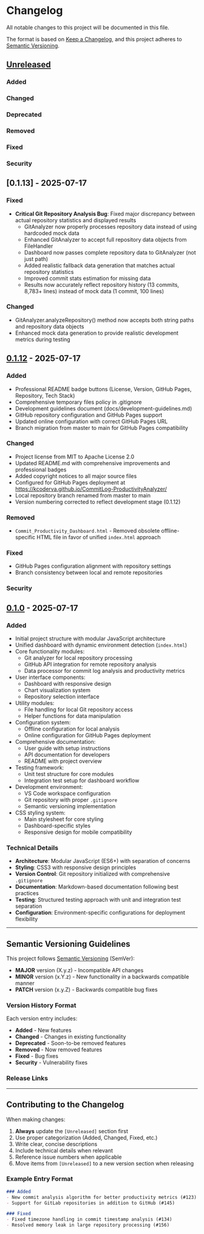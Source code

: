 # Changelog

All notable changes to this project will be documented in this file.

The format is based on [Keep a Changelog](https://keepachangelog.com/en/1.0.0/),
and this project adheres to [Semantic Versioning](https://semver.org/spec/v2.0.0.html).

## [Unreleased]

### Added
### Changed
### Deprecated
### Removed
### Fixed
### Security

## [0.1.13] - 2025-07-17

### Fixed
- **Critical Git Repository Analysis Bug**: Fixed major discrepancy between actual repository statistics and displayed results
  - GitAnalyzer now properly processes repository data instead of using hardcoded mock data
  - Enhanced GitAnalyzer to accept full repository data objects from FileHandler
  - Dashboard now passes complete repository data to GitAnalyzer (not just path)
  - Added realistic fallback data generation that matches actual repository statistics
  - Improved commit stats estimation for missing data
  - Results now accurately reflect repository history (13 commits, 8,783+ lines) instead of mock data (1 commit, 100 lines)

### Changed
- GitAnalyzer.analyzeRepository() method now accepts both string paths and repository data objects
- Enhanced mock data generation to provide realistic development metrics during testing

## [0.1.12] - 2025-07-17

### Added
- Professional README badge buttons (License, Version, GitHub Pages, Repository, Tech Stack)
- Comprehensive temporary files policy in .gitignore
- Development guidelines document (docs/development-guidelines.md)
- GitHub repository configuration and GitHub Pages support
- Updated online configuration with correct GitHub Pages URL
- Branch migration from master to main for GitHub Pages compatibility

### Changed
- Project license from MIT to Apache License 2.0
- Updated README.md with comprehensive improvements and professional badges
- Added copyright notices to all major source files
- Configured for GitHub Pages deployment at https://kcoderva.github.io/CommitLog-ProductivityAnalyzer/
- Local repository branch renamed from master to main
- Version numbering corrected to reflect development stage (0.1.12)

### Removed
- `Commit_Productivity_Dashboard.html` - Removed obsolete offline-specific HTML file in favor of unified `index.html` approach

### Fixed
- GitHub Pages configuration alignment with repository settings
- Branch consistency between local and remote repositories
### Security

## [0.1.0] - 2025-07-17

### Added
- Initial project structure with modular JavaScript architecture
- Unified dashboard with dynamic environment detection (`index.html`)
- Core functionality modules:
  - Git analyzer for local repository processing
  - GitHub API integration for remote repository analysis
  - Data processor for commit log analysis and productivity metrics
- User interface components:
  - Dashboard with responsive design
  - Chart visualization system
  - Repository selection interface
- Utility modules:
  - File handling for local Git repository access
  - Helper functions for data manipulation
- Configuration system:
  - Offline configuration for local analysis
  - Online configuration for GitHub Pages deployment
- Comprehensive documentation:
  - User guide with setup instructions
  - API documentation for developers
  - README with project overview
- Testing framework:
  - Unit test structure for core modules
  - Integration test setup for dashboard workflow
- Development environment:
  - VS Code workspace configuration
  - Git repository with proper `.gitignore`
  - Semantic versioning implementation
- CSS styling system:
  - Main stylesheet for core styling
  - Dashboard-specific styles
  - Responsive design for mobile compatibility

### Technical Details
- **Architecture**: Modular JavaScript (ES6+) with separation of concerns
- **Styling**: CSS3 with responsive design principles
- **Version Control**: Git repository initialized with comprehensive `.gitignore`
- **Documentation**: Markdown-based documentation following best practices
- **Testing**: Structured testing approach with unit and integration test separation
- **Configuration**: Environment-specific configurations for deployment flexibility

---

## Semantic Versioning Guidelines

This project follows [Semantic Versioning](https://semver.org/) (SemVer):

- **MAJOR** version (X.y.z) - Incompatible API changes
- **MINOR** version (x.Y.z) - New functionality in a backwards compatible manner
- **PATCH** version (x.y.Z) - Backwards compatible bug fixes

### Version History Format

Each version entry includes:
- **Added** - New features
- **Changed** - Changes in existing functionality
- **Deprecated** - Soon-to-be removed features
- **Removed** - Now removed features
- **Fixed** - Bug fixes
- **Security** - Vulnerability fixes

### Release Links
[Unreleased]: https://github.com/KCoderVA/CommitLog-ProductivityAnalyzer/compare/v0.1.12...HEAD
[0.1.12]: https://github.com/KCoderVA/CommitLog-ProductivityAnalyzer/compare/v0.1.0...v0.1.12
[0.1.0]: https://github.com/KCoderVA/CommitLog-ProductivityAnalyzer/releases/tag/v0.1.0

---

## Contributing to the Changelog

When making changes:

1. **Always** update the `[Unreleased]` section first
2. Use proper categorization (Added, Changed, Fixed, etc.)
3. Write clear, concise descriptions
4. Include technical details when relevant
5. Reference issue numbers when applicable
6. Move items from `[Unreleased]` to a new version section when releasing

### Example Entry Format
```markdown
### Added
- New commit analysis algorithm for better productivity metrics (#123)
- Support for GitLab repositories in addition to GitHub (#145)

### Fixed
- Fixed timezone handling in commit timestamp analysis (#134)
- Resolved memory leak in large repository processing (#156)
```
